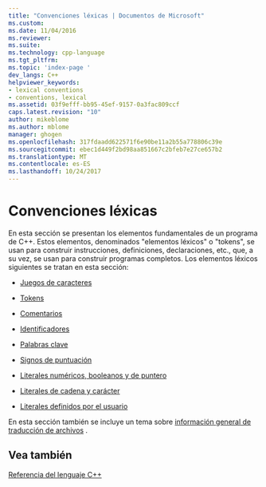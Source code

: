 ```yaml
---
title: "Convenciones léxicas | Documentos de Microsoft"
ms.custom: 
ms.date: 11/04/2016
ms.reviewer: 
ms.suite: 
ms.technology: cpp-language
ms.tgt_pltfrm: 
ms.topic: 'index-page '
dev_langs: C++
helpviewer_keywords:
- lexical conventions
- conventions, lexical
ms.assetid: 03f9efff-bb95-45ef-9157-0a3fac809ccf
caps.latest.revision: "10"
author: mikeblome
ms.author: mblome
manager: ghogen
ms.openlocfilehash: 317fdaadd622571f6e90be11a2b55a778806c39e
ms.sourcegitcommit: ebec1d449f2bd98aa851667c2bfeb7e27ce657b2
ms.translationtype: MT
ms.contentlocale: es-ES
ms.lasthandoff: 10/24/2017
---
```

# <a name="lexical-conventions"></a>Convenciones léxicas
En esta sección se presentan los elementos fundamentales de un programa de C++. Estos elementos, denominados "elementos léxicos" o "tokens", se usan para construir instrucciones, definiciones, declaraciones, etc., que, a su vez, se usan para construir programas completos. Los elementos léxicos siguientes se tratan en esta sección:  
  
-   [Juegos de caracteres](../cpp/character-sets2.md)  
  
-   [Tokens](../cpp/tokens-cpp.md)  
  
-   [Comentarios](../cpp/comments-cpp.md)  
  
-   [Identificadores](../cpp/identifiers-cpp.md)  
  
-   [Palabras clave](../cpp/keywords-cpp.md)  
  
-   [Signos de puntuación](../cpp/punctuators-cpp.md)  
  
-   [Literales numéricos, booleanos y de puntero](../cpp/numeric-boolean-and-pointer-literals-cpp.md)  
  
-   [Literales de cadena y carácter](../cpp/string-and-character-literals-cpp.md)  
  
-   [Literales definidos por el usuario](../cpp/user-defined-literals-cpp.md)  
  
 En esta sección también se incluye un tema sobre [información general de traducción de archivos](../cpp/cpp-built-in-operators-precedence-and-associativity.md) .  
  
## <a name="see-also"></a>Vea también  
 [Referencia del lenguaje C++](../cpp/cpp-language-reference.md)